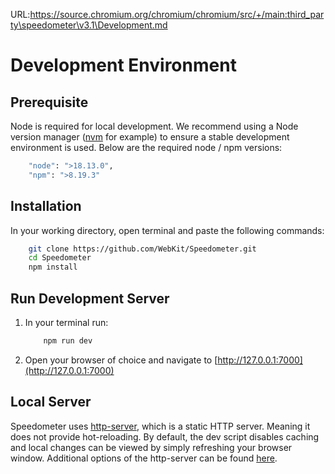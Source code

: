 URL:https://source.chromium.org/chromium/chromium/src/+/main:third_party\speedometer\v3.1\Development.md
# Development Environment

## Prerequisite

Node is required for local development.
We recommend using a Node version manager ([nvm](https://github.com/nvm-sh/nvm) for example) to ensure a stable development environment is used.
Below are the required node / npm versions:

```sh
    "node": ">18.13.0",
    "npm": ">8.19.3"
```

## Installation

In your working directory, open terminal and paste the following commands:

```sh
    git clone https://github.com/WebKit/Speedometer.git
    cd Speedometer
    npm install
```

## Run Development Server

1. In your terminal run:
    ```sh
        npm run dev
    ```
2. Open your browser of choice and navigate to [http://127.0.0.1:7000](http://127.0.0.1:7000)

## Local Server

Speedometer uses [http-server](https://github.com/http-party/http-server), which is a static HTTP server. Meaning it does not provide hot-reloading. By default, the dev script disables caching and local changes can be viewed by simply refreshing your browser window. Additional options of the http-server can be found [here](https://github.com/http-party/http-server#available-options).
